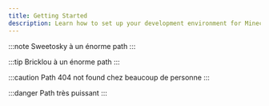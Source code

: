 ```yaml
---
title: Getting Started
description: Learn how to set up your development environment for Minecraft modding.
---
```


:::note
Sweetosky à un énorme path
:::

:::tip
Bricklou à un énorme path
:::

:::caution
Path 404 not found chez beaucoup de personne
:::

:::danger
Path très puissant
:::

